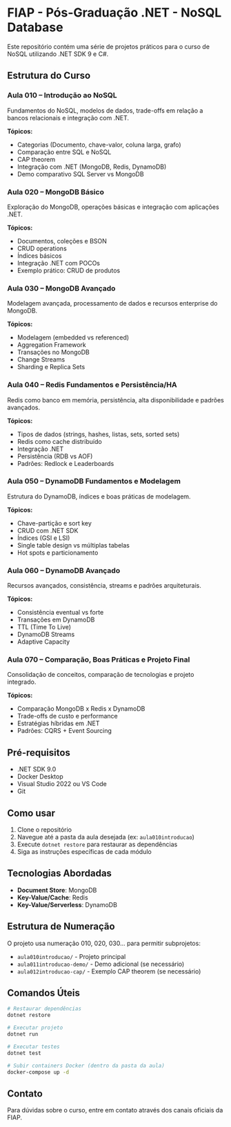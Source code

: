# FIAP - Pós-Graduação .NET - NoSQL Database

Este repositório contém uma série de projetos práticos para o curso de NoSQL utilizando .NET SDK 9 e C#.

## Estrutura do Curso

### Aula 010 – Introdução ao NoSQL
Fundamentos do NoSQL, modelos de dados, trade-offs em relação a bancos relacionais e integração com .NET.

**Tópicos:**
- Categorias (Documento, chave-valor, coluna larga, grafo)
- Comparação entre SQL e NoSQL
- CAP theorem
- Integração com .NET (MongoDB, Redis, DynamoDB)
- Demo comparativo SQL Server vs MongoDB

### Aula 020 – MongoDB Básico
Exploração do MongoDB, operações básicas e integração com aplicações .NET.

**Tópicos:**
- Documentos, coleções e BSON
- CRUD operations
- Índices básicos
- Integração .NET com POCOs
- Exemplo prático: CRUD de produtos

### Aula 030 – MongoDB Avançado
Modelagem avançada, processamento de dados e recursos enterprise do MongoDB.

**Tópicos:**
- Modelagem (embedded vs referenced)
- Aggregation Framework
- Transações no MongoDB
- Change Streams
- Sharding e Replica Sets

### Aula 040 – Redis Fundamentos e Persistência/HA
Redis como banco em memória, persistência, alta disponibilidade e padrões avançados.

**Tópicos:**
- Tipos de dados (strings, hashes, listas, sets, sorted sets)
- Redis como cache distribuído
- Integração .NET
- Persistência (RDB vs AOF)
- Padrões: Redlock e Leaderboards

### Aula 050 – DynamoDB Fundamentos e Modelagem
Estrutura do DynamoDB, índices e boas práticas de modelagem.

**Tópicos:**
- Chave-partição e sort key
- CRUD com .NET SDK
- Índices (GSI e LSI)
- Single table design vs múltiplas tabelas
- Hot spots e particionamento

### Aula 060 – DynamoDB Avançado
Recursos avançados, consistência, streams e padrões arquiteturais.

**Tópicos:**
- Consistência eventual vs forte
- Transações em DynamoDB
- TTL (Time To Live)
- DynamoDB Streams
- Adaptive Capacity

### Aula 070 – Comparação, Boas Práticas e Projeto Final
Consolidação de conceitos, comparação de tecnologias e projeto integrado.

**Tópicos:**
- Comparação MongoDB x Redis x DynamoDB
- Trade-offs de custo e performance
- Estratégias híbridas em .NET
- Padrões: CQRS + Event Sourcing

## Pré-requisitos

- .NET SDK 9.0
- Docker Desktop
- Visual Studio 2022 ou VS Code
- Git

## Como usar

1. Clone o repositório
2. Navegue até a pasta da aula desejada (ex: `aula010introducao`)
3. Execute `dotnet restore` para restaurar as dependências
4. Siga as instruções específicas de cada módulo

## Tecnologias Abordadas

- **Document Store**: MongoDB
- **Key-Value/Cache**: Redis
- **Key-Value/Serverless**: DynamoDB

## Estrutura de Numeração

O projeto usa numeração 010, 020, 030... para permitir subprojetos:
- `aula010introducao/` - Projeto principal
- `aula011introducao-demo/` - Demo adicional (se necessário)
- `aula012introducao-cap/` - Exemplo CAP theorem (se necessário)

## Comandos Úteis

```bash
# Restaurar dependências
dotnet restore

# Executar projeto
dotnet run

# Executar testes
dotnet test

# Subir containers Docker (dentro da pasta da aula)
docker-compose up -d
```

## Contato

Para dúvidas sobre o curso, entre em contato através dos canais oficiais da FIAP.
